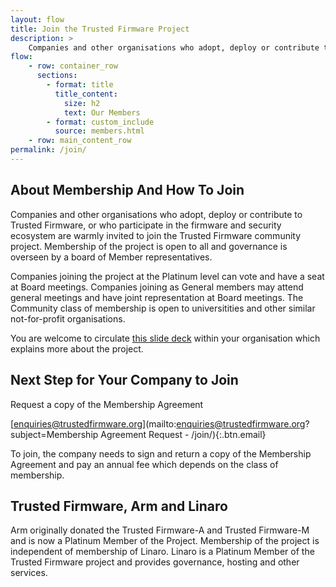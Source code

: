 ```yaml
---
layout: flow
title: Join the Trusted Firmware Project
description: >
    Companies and other organisations who adopt, deploy or contribute to Trusted Firmware, or who participate in the firmware and security ecosystem are warmly invited to join the Trusted Firmware community project. Membership of the project is open to all and governance is overseen by a board of Member representatives.
flow:
    - row: container_row
      sections:
        - format: title
          title_content:
            size: h2
            text: Our Members
        - format: custom_include
          source: members.html
    - row: main_content_row
permalink: /join/
---
```

## About Membership And How To Join

Companies and other organisations who adopt, deploy or contribute to Trusted Firmware, or who participate in the firmware and security ecosystem are warmly invited to join the Trusted Firmware community project. Membership of the project is open to all and governance is overseen by a board of Member representatives.

Companies joining the project at the Platinum level can vote and have a seat at Board meetings. Companies joining as General members may attend general meetings and have joint representation at Board meetings. The Community class of membership is open to universitities and other similar not-for-profit organisations.

You are welcome to circulate [this slide deck](/docs/TrustedFirmwareJoinDeck_2019.pdf) within your organisation which explains more about the project.

## Next Step for Your Company to Join

Request a copy of the Membership Agreement

[enquiries@trustedfirmware.org](mailto:enquiries@trustedfirmware.org?subject=Membership Agreement Request - /join/){:.btn.email}

To join, the company needs to sign and return a copy of the Membership Agreement and pay an annual fee which depends on the class of membership.

## Trusted Firmware, Arm and Linaro

Arm originally donated the Trusted Firmware-A and Trusted Firmware-M and is now a Platinum Member of the Project. Membership of the project is independent of membership of Linaro. Linaro is a Platinum Member of the Trusted Firmware project and provides governance, hosting and other services.
